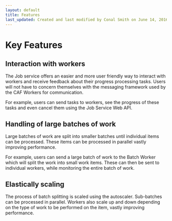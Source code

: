 ```yaml
---
layout: default
title: Features
last_updated: Created and last modified by Conal Smith on June 14, 2016
---
```


# Key Features

## Interaction with workers

The Job service offers an easier and more user friendly way to interact with workers and receive feedback about their progress processing tasks. Users will not have to concern themselves with the messaging framework used by the CAF Workers for communication.

For example, users can send tasks to workers, see the progress of these tasks and even cancel them using the Job Service Web API.

## Handling of large batches of work

Large batches of work are split into smaller batches until individual items can be processed. These items can be processed in parallel vastly improving performance. 

For example, users can send a large batch of work to the Batch Worker which will split the work into small work items. These can then be sent to individual workers, while monitoring the entire batch of work. 

## Elastically scaling

The process of batch splitting is scaled using the autoscaler. Sub-batches can be processed in parallel. Workers also scale up and down depending on the type of work to be performed on the item, vastly improving performance.




